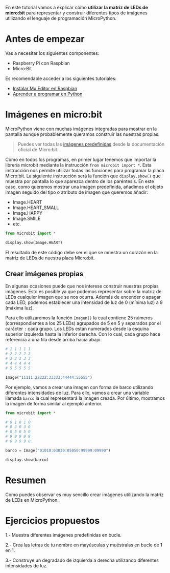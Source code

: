 En este tutorial vamos a explicar cómo **utilizar la matriz de LEDs de micro:bit** para representar y construir diferentes tipos de imágenes utilizando el lenguaje de programación MicroPython.

# Antes de empezar

Vas a necesitar los siguientes componentes:

- Raspberry Pi con Raspbian
- Micro:Bit

Es recomendable acceder a los siguientes tutoriales:

- [Instalar Mu Editor en Raspbian](raspberry_pi-microbit-mu)
- [Aprender a programar en Python](https://www.aprendeprogramando.es/cursos-online/python)

# Imágenes en micro:bit

MicroPython viene con muchas imágenes integradas para mostrar en la pantalla aunque probablemente queramos construir las nuestras propias.

> Puedes ver todas las [imágenes predefinidas](https://microbit-micropython.readthedocs.io/en/latest/tutorials/images.html) desde la documentación oficial de Micro:bit.

Como en todos los programas, en primer lugar tenemos que importar la librería microbit mediante la instrucción `from microbit import *`. Esta instrucción nos permite utilizar todas las funciones para programar la placa Micro:bit. La siguiente instrucción será la función que `display.show()` que muestra por pantalla lo que aparezca dentro de los paréntesis. En este caso, como queremos mostrar una imagen predefinida, añadimos el objeto imagen seguido del tipo o atributo de imagen que queremos añadir:

- Image.HEART
- Image.HEART_SMALL
- Image.HAPPY
- Image.SMILE
- etc.

```python
from microbit import *

display.show(Image.HEART)
```

El resultado de este código debe ser el que se muestra un corazón en la matriz de LEDs de nuestra placa Micro:bit.

## Crear imágenes propias

En algunas ocasiones puede que nos interese construir nuestras propias imágenes. Esto es posible ya que podemos representar sobre la matriz de LEDs cualquier imagen que se nos ocurra. Además de encender o apagar cada LED, podemos establecer una intensidad de luz de 0 (mínima luz) a 9 (máxima luz).

Para ello utilizaremos la función `Imagen()` la cual contiene 25 números (correspondientes a los 25 LEDs) agrupados de 5 en 5 y separados por el carácter `:` cada grupo. Los LEDs están numerados desde la esquina superior izquierda hasta la inferior derecha. Con lo cual, cada grupo hace referencia a una fila desde arriba hacia abajo.

```python
# 1 1 1 1 1
# 2 2 2 2 2
# 3 3 3 3 3
# 4 4 4 4 4
# 5 5 5 5 5

Image("11111:22222:33333:44444:55555")
```

Por ejemplo, vamos a crear una imagen con forma de barco utilizando diferentes intensidades de luz. Para ello, vamos a crear una variable llamada `barco` la cual representará la imagen creada. Por último, mostramos la imagen de forma similar al ejemplo anterior.

```python
from microbit import *

# 0 1 0 1 0
# 0 3 0 3 0
# 0 5 0 5 0
# 9 9 9 9 9
# 0 9 9 9 0

barco = Image("01010:03030:05050:99999:09990")

display.show(barco)
```

# Resumen

Como puedes observar es muy sencillo crear imágenes utilizando la matriz de LEDs en MicroPython.

# Ejercicios propuestos

1.- Muestra diferentes imágenes predefinidas en bucle.

2.- Crea las letras de tu nombre en mayúsculas y muéstralas en bucle de 1 en 1.

3.- Construye un degradado de izquierda a derecha utilizando diferentes intensidades de luz.
